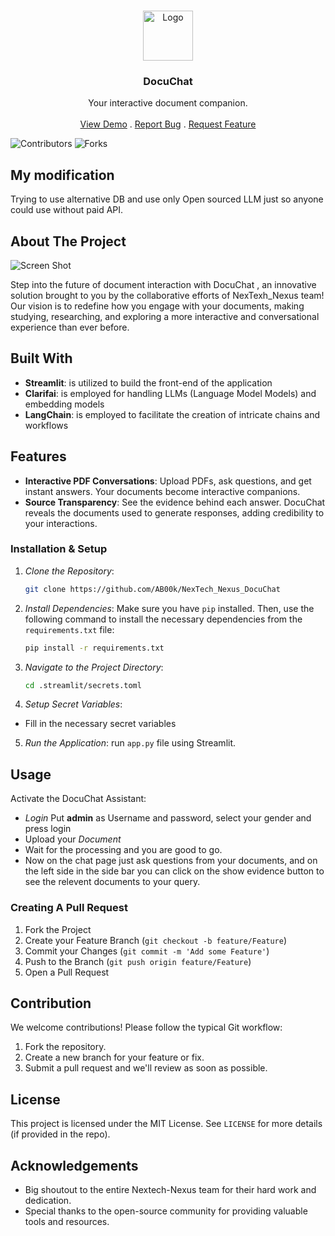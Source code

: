 <br/>
<p align="center">
    <img src="https://cdn.discordapp.com/attachments/1139556965308170283/1145335042097299466/replicate-prediction-fmktp4jb4zizdykkkld77ym37u-removebg-preview.png" alt="Logo" width="80" height="80">
  </a>

  <h3 align="center">DocuChat</h3>

  <p align="center">
    Your interactive document companion.
    <br/>
    <br/>
    <a href="https://docuchat-by-ntn.streamlit.app/">View Demo</a>
    .
    <a href="https://github.com/AB00k/NexTech_Nexus_DocuChat/issues">Report Bug</a>
    .
    <a href="https://github.com/AB00k/NexTech_Nexus_DocuChat/issues">Request Feature</a>
  </p>
</p>

![Contributors](https://img.shields.io/github/contributors/AB00k/NexTech_Nexus_DocuChat?color=dark-green) ![Forks](https://img.shields.io/github/forks/AB00k/NexTech_Nexus_DocuChat?style=social) 

## My modification
Trying to use alternative DB and use only Open sourced LLM just so anyone could use without paid API.

## About The Project

![Screen Shot](https://media.discordapp.net/attachments/1139556965308170283/1145335893079638026/WhatsApp_Image_2023-08-27_at_17.34.20.jpg?width=864&height=402)

Step into the future of document interaction with DocuChat , an innovative solution brought to you by the collaborative efforts of NexTexh_Nexus team! Our vision is to redefine how you engage with your documents, making studying, researching, and exploring a more interactive and conversational experience than ever before.

## Built With

* **Streamlit**: is utilized to build the front-end of the application
* **Clarifai**: is employed for handling LLMs (Language Model Models) and embedding models
* **LangChain**: is employed to facilitate the creation of intricate chains and workflows

## Features

* **Interactive PDF Conversations**: Upload PDFs, ask questions, and get instant answers. Your documents become interactive companions.
* **Source Transparency**: See the evidence behind each answer. DocuChat reveals the documents used to generate responses, adding credibility to your interactions.

### Installation & Setup

1. *Clone the Repository*:
   ```bash
   git clone https://github.com/AB00k/NexTech_Nexus_DocuChat

2. *Install Dependencies*:
   Make sure you have `pip` installed. Then, use the following command to install the necessary dependencies from the `requirements.txt` file:
   ```bash
   pip install -r requirements.txt

3. *Navigate to the Project Directory*:
   ```bash
   cd .streamlit/secrets.toml

4. *Setup Secret Variables*:
- Fill in the necessary secret variables

5. *Run the Application*:
run `app.py` file using Streamlit.

## Usage

Activate the DocuChat Assistant: 
- *Login* Put **admin** as Username and password, select your gender and press login
- Upload your *Document* 
- Wait for the processing and you are good to go.
- Now on the chat page just ask questions from your documents, and on the left side in the side bar you can click on the show evidence button to see the relevent documents to your query.

### Creating A Pull Request

1. Fork the Project
2. Create your Feature Branch (`git checkout -b feature/Feature`)
3. Commit your Changes (`git commit -m 'Add some Feature'`)
4. Push to the Branch (`git push origin feature/Feature`)
5. Open a Pull Request

## Contribution

We welcome contributions! Please follow the typical Git workflow:
1. Fork the repository.
2. Create a new branch for your feature or fix.
3. Submit a pull request and we'll review as soon as possible.

## License

This project is licensed under the MIT License. See `LICENSE` for more details (if provided in the repo).

## Acknowledgements

- Big shoutout to the entire Nextech-Nexus team for their hard work and dedication.
- Special thanks to the open-source community for providing valuable tools and resources.
